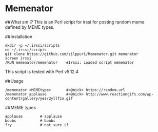 # Memenator
##What am I?
This is an Perl script for irssi for posting random meme defined by MEME types.

##Installation

```shell
mkdir -p ~/.irssi/scripts
cd ~/.irssi/scripts
git clone https://github.com/silppuri/Memenator.git memenator
screen irssi
/RUN memenator/memenator    #Irssi: Loaded script memenator
```
This script is tested with Perl v5.12.4

##Usage
```shell
/memenator <MEMEtype>       #<@nick> https://random.url
/memenator applause         #<@nick> http://www.reactiongifs.com/wp-content/gallery/yes/2yllfzo.gif
```

##MEME types
```shell
applause        # applause
boobs           # boobs
fry             # not sure if
```
